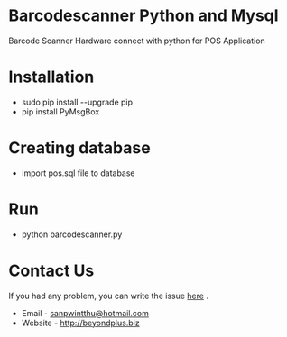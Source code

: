 # Barcodescanner Python and Mysql
Barcode Scanner Hardware connect with python for POS Application

# Installation
* sudo pip install --upgrade pip
* pip install PyMsgBox

# Creating database
* import pos.sql file to database

# Run
* python barcodescanner.py


# Contact Us
If you had any problem, you can write the issue [here](https://github.com/beyondplus/barcodescanner-python/issues) . 
* Email - sanpwintthu@hotmail.com
* Website - http://beyondplus.biz 
